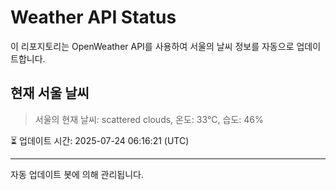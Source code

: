 
# Weather API Status

이 리포지토리는 OpenWeather API를 사용하여 서울의 날씨 정보를 자동으로 업데이트합니다.

## 현재 서울 날씨
> 서울의 현재 날씨: scattered clouds, 온도: 33°C, 습도: 46%

⏳ 업데이트 시간: 2025-07-24 06:16:21 (UTC)

---
자동 업데이트 봇에 의해 관리됩니다.

